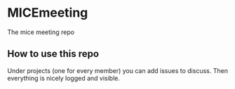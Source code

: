 # MICEmeeting
The mice meeting repo

## How to use this repo
Under projects (one for every member) you can add issues to discuss. Then everything is nicely logged and visible. 
